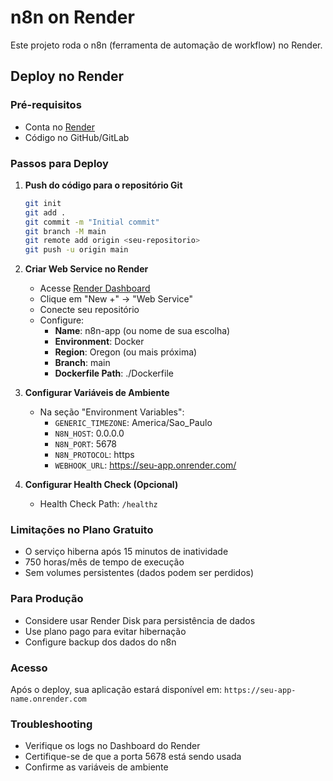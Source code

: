 # n8n on Render

Este projeto roda o n8n (ferramenta de automação de workflow) no Render.

## Deploy no Render

### Pré-requisitos
- Conta no [Render](https://render.com/)
- Código no GitHub/GitLab

### Passos para Deploy

1. **Push do código para o repositório Git**
   ```bash
   git init
   git add .
   git commit -m "Initial commit"
   git branch -M main
   git remote add origin <seu-repositorio>
   git push -u origin main
   ```

2. **Criar Web Service no Render**
   - Acesse [Render Dashboard](https://dashboard.render.com/)
   - Clique em "New +" → "Web Service"
   - Conecte seu repositório
   - Configure:
     - **Name**: n8n-app (ou nome de sua escolha)
     - **Environment**: Docker
     - **Region**: Oregon (ou mais próxima)
     - **Branch**: main
     - **Dockerfile Path**: ./Dockerfile

3. **Configurar Variáveis de Ambiente**
   - Na seção "Environment Variables":
     - `GENERIC_TIMEZONE`: America/Sao_Paulo
     - `N8N_HOST`: 0.0.0.0
     - `N8N_PORT`: 5678
     - `N8N_PROTOCOL`: https
     - `WEBHOOK_URL`: https://seu-app.onrender.com/

4. **Configurar Health Check (Opcional)**
   - Health Check Path: `/healthz`

### Limitações no Plano Gratuito
- O serviço hiberna após 15 minutos de inatividade
- 750 horas/mês de tempo de execução
- Sem volumes persistentes (dados podem ser perdidos)

### Para Produção
- Considere usar Render Disk para persistência de dados
- Use plano pago para evitar hibernação
- Configure backup dos dados do n8n

### Acesso
Após o deploy, sua aplicação estará disponível em:
`https://seu-app-name.onrender.com`

### Troubleshooting
- Verifique os logs no Dashboard do Render
- Certifique-se de que a porta 5678 está sendo usada
- Confirme as variáveis de ambiente

